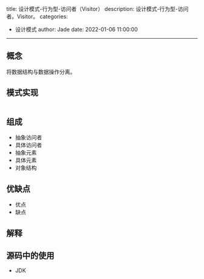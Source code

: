 title: 设计模式-行为型-访问者（Visitor）
description: 设计模式-行为型-访问者。Visitor。
categories:
  - 设计模式
author: Jade
date: 2022-01-06 11:00:00
---

## 概念
将数据结构与数据操作分离。

## 模式实现
```java

```

## 组成
- 抽象访问者
- 具体访问者
- 抽象元素
- 具体元素
- 对象结构

## 优缺点
- 优点
- 缺点

## 解释

## 源码中的使用
- JDK

